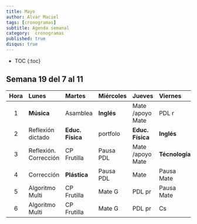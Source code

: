 ```yaml
---
title: Mayo
author: Alvar Maciel
tags: [cronogramas]
subtitle: Agenda semanal
category:  cronogramas
published: true
disqus: true
---
```

<!--
|Hora|Lunes                    |Martes                     |Miércoles                  |Jueves                  |Viernes                  |
|:--:|:------------------------|:--------------------------|:--------------------------|:---------------------  |:------------------------|
|1   |**Música**               |Cs /apoyo Mate             |**Inglés**                 |Mate /apoyo Mate        |PDL r                    |
|2   |PDL                      |**Educ. Física**           |portfolo                   |**Educ. Física**        |**Inglés**               |
|3   |PDL                      |Cs /apoyo Mate             |PDL pr                     |Mate /apoyo Mate        |**Técnología**           |
|4   |Mate                     |**Plástica**               |PDL pr                     |Mate                    |Cs                       |
|5   |Mate                     |Cs                         |Mate G                     |PDL pr                  |Cs                       |
|6   |Mate                     |PDL r                      |Mate G                     |PDL pr                  |Cs                       |
-->

* TOC
{:toc}

## Semana 19 del 7 al 11 
|Hora|Lunes                    |Martes                     |Miércoles                  |Jueves                  |Viernes                  |
|:--:|:------------------------|:--------------------------|:--------------------------|:---------------------  |:------------------------|
|1   |**Música**               |Asamblea                   |**Inglés**                 |Mate /apoyo Mate        |PDL r                    |
|2   |Reflexión dictado        |**Educ. Física**           |portfolo                   |**Educ. Física**        |**Inglés**               |
|3   |Reflexión. Corrección    |CP Frutilla                |Pausa PDL                  |Mate /apoyo Mate        |**Técnología**           |
|4   |Corrección               |**Plástica**               |Pausa PDL                  |Mate                    |Pausa Mate               |
|5   |Algoritmo Multi          |CP Frutilla                |Mate G                     |PDL pr                  |Pausa Mate               |
|6   |Algoritmo Multi          |CP Frutilla                |Mate G                     |PDL pr                  |Cs                       |
